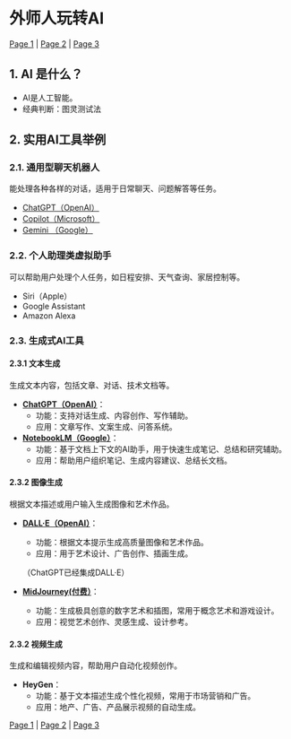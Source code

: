 # 外师人玩转AI
[Page 1](index.md) | [Page 2](page2.md) | [Page 3](page3.md)


## 1. AI 是什么？
- AI是人工智能。
- 经典判断：图灵测试法

## 2. 实用AI工具举例
### 2.1. 通用型聊天机器人

能处理各种各样的对话，适用于日常聊天、问题解答等任务。

- [ChatGPT（OpenAI）](https://chat.openai.com/)
- [Copilot（Microsoft）](https://www.microsoft.com/en-us/edge/features/copilot)
- [Gemini （Google）](https://gemini.google.com/)

### 2.2. 个人助理类虚拟助手

可以帮助用户处理个人任务，如日程安排、天气查询、家居控制等。

- Siri（Apple）
- Google Assistant
- Amazon Alexa

### 2.3. 生成式AI工具

#### 2.3.1 文本生成

生成文本内容，包括文章、对话、技术文档等。

- **[ChatGPT（OpenAI）](https://chat.openai.com/)**：
  - 功能：支持对话生成、内容创作、写作辅助。
  - 应用：文章写作、文案生成、问答系统。
- **[NotebookLM（Google）](https://notebooklm.google.com/)**：
  - 功能：基于文档上下文的AI助手，用于快速生成笔记、总结和研究辅助。
  - 应用：帮助用户组织笔记、生成内容建议、总结长文档。
 
#### 2.3.2 图像生成

根据文本描述或用户输入生成图像和艺术作品。

- **[DALL·E（OpenAI）](https://openai.com/index/dall-e-3/)**：
  - 功能：根据文本提示生成高质量图像和艺术作品。
  - 应用：用于艺术设计、广告创作、插画生成。
  
  （ChatGPT已经集成DALL·E）

- **[MidJourney(付费）](https://midjourney.fm/)**：
  - 功能：生成极具创意的数字艺术和插图，常用于概念艺术和游戏设计。
  - 应用：视觉艺术创作、灵感生成、设计参考。

#### 2.3.2 视频生成

生成和编辑视频内容，帮助用户自动化视频创作。

- **HeyGen**：
  - 功能：基于文本描述生成个性化视频，常用于市场营销和广告。
  - 应用：地产、广告、产品展示视频的自动生成。
  
[Page 1](index.md) | [Page 2](page2.md) | [Page 3](page3.md)

